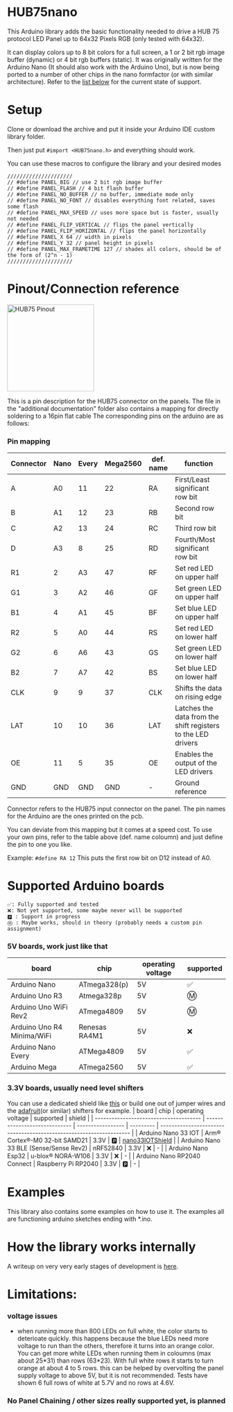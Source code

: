 # HUB75nano
This Arduino library adds the basic functionality needed to drive a HUB 75 protocol LED Panel up to 64x32 Pixels RGB (only tested with 64x32).

It can display colors up to 8 bit colors for a full screen, a 1 or 2 bit rgb image buffer (dynamic) or 4 bit rgb buffers (static). It was originally written for the Arduino Nano (It should also work with the Arduino Uno), but is now being ported to a number of other chips in the nano formfactor (or with similar architecture). Refer to the [list below](#Supported-Arduino-boards) for the current state of support.

# Setup
Clone or download the archive and put it inside your Arduino IDE custom library folder. 

Then just put `#import <HUB75nano.h>` and everything should work.
	
You can use these macros to configure the library and your desired modes
```
/////////////////////
// #define PANEL_BIG // use 2 bit rgb image buffer
// #define PANEL_FLASH // 4 bit flash buffer
// #define PANEL_NO_BUFFER // no buffer, immediate mode only
// #define PANEL_NO_FONT // disables everything font related, saves some flash
// #define PANEL_MAX_SPEED // uses more space but is faster, usually not needed
// #define PANEL_FLIP_VERTICAL // flips the panel vertically
// #define PANEL_FLIP_HORIZONTAL // flips the panel horizontally
// #define PANEL_X 64 // width in pixels
// #define PANEL_Y 32 // panel height in pixels
// #define PANEL_MAX_FRAMETIME 127 // shades all colors, should be of the form of (2^n - 1)
/////////////////////
```

# Pinout/Connection reference
<img src="https://hackster.imgix.net/uploads/image/file/146124/DisplayPinout.jpg?auto=compress%2Cformat&w=740&h=555" alt="HUB75 Pinout" width="200"/>

This is a pin description for the HUB75 connector on the panels. The file in the "additional documentation" folder also contains a mapping for directly soldering to a 16pin flat cable
The corresponding pins on the arduino are as follows:

### Pin mapping

| Connector | Nano | Every | Mega2560 | def. name | function                                                     |
| --------- | ---- | ----- | -------- | --------- | ------------------------------------------------------------ |
| A         | A0   | 11    | 22       | RA        | First/Least significant row bit                              |
| B         | A1   | 12    | 23       | RB        | Second row bit                                               |
| C         | A2   | 13    | 24       | RC        | Third row bit                                                |
| D         | A3   | 8     | 25       | RD        | Fourth/Most significant row bit                              |
| R1        | 2    | A3    | 47       | RF        | Set red LED on upper half                                    |
| G1        | 3    | A2    | 46       | GF        | Set green LED on upper half                                  |
| B1        | 4    | A1    | 45       | BF        | Set blue LED on upper half                                   |
| R2        | 5    | A0    | 44       | RS        | Set red LED on lower half                                    |
| G2        | 6    | A6    | 43       | GS        | Set green LED on lower half                                  |
| B2        | 7    | A7    | 42       | BS        | Set blue LED on lower half                                   |
| CLK       | 9    | 9     | 37       | CLK       | Shifts the data on rising edge                               |
| LAT       | 10   | 10    | 36       | LAT       | Latches the data from the shift registers to the LED drivers |
| OE        | 11   | 5     | 35       | OE        | Enables the output of the LED drivers                        |
| GND       | GND  | GND   | GND      | -         | Ground reference                                             |

Connector refers to the HUB75 input connector on the panel. The pin names for the Arduino are the ones printed on the pcb.

You can deviate from this mapping but it comes at a speed cost. To use your own pins, refer to the table above (def. name coloumn) and just define the pin to one you like. 

Example: `#define RA 12` This puts the first row bit on D12 instead of A0.

# Supported Arduino boards
    ✅: Fully supported and tested  
    ❌: Not yet supported, some maybe never will be supported
    🅿️ : Support in progress 
    Ⓜ️ : Maybe works, should in theory (probably needs a custom pin assignment)

### 5V boards, work just like that
| board                      | chip          | operating voltage | supported |
| -------------------------- | ------------- | ----------------- | --------- |
| Arduino Nano               | ATmega328(p)  | 5V                | ✅         |
| Arduino Uno R3             | Atmega328p    | 5V                | Ⓜ️         |
| Arduino Uno WiFi Rev2      | ATmega4809    | 5V                | Ⓜ️         |
| Arduino Uno R4 Minima/WiFi | Renesas RA4M1 | 5V                | ❌         |
| Arduino Nano Every         | ATMega4809    | 5V                | ✅         |
| Arduino Mega               | ATmega2560    | 5V                | ✅         |


### 3.3V boards, usually need level shifters
You can use a dedicated shield like [this](https://github.com/CamelCaseName/Nano33IOTShield) or build one out of jumper wires and the [adafruit](https://www.adafruit.com/product/1787)(or similar) shifters for example.
| board                                  | chip                          | operating voltage | supported | shield                                                              |
| -------------------------------------- | ----------------------------- | ----------------- | --------- | ------------------------------------------------------------------- |
| Arduino Nano 33 IOT                    | Arm® Cortex®-M0 32-bit SAMD21 | 3.3V              | 🅿️         | [nano33IOTShield](https://github.com/CamelCaseName/Nano33IOTShield) |
| Arduino Nano 33 BLE (Sense/Sense Rev2) | nRF52840                      | 3.3V              | ❌         | -                                                                   |
| Arduino Nano Esp32                     | u-blox® NORA-W106             | 3.3V              | ❌         | -                                                                   |
| Arduino Nano RP2040 Connect            | Raspberry Pi RP2040           | 3.3V              | 🅿️         | -                                                                   |

# Examples
This library also contains some examples on how to use it. The examples all are functioning arduino sketches ending with *.ino. 

# How the library works internally
A writeup on very very early stages of development is [here](https://create.arduino.cc/projecthub/CamelCaseName/running-a-32x64-rgb-led-panel-with-only-an-arduino-nano-c19385).

# Limitations:
### voltage issues
- when running more than 800 LEDs on full white, the color starts to deterioate quickly. this happens because the blue LEDs need more voltage to run than the others, therefore it turns into an orange color. You can get more white LEDs when running them in coloumns (max about 25\*31) than rows (63\*23). With full white rows it starts to turn orange at about 4 to 5 rows. this can be helped by overvolting the panel supply voltage to above 5V, but it is not recommended. Tests have shown 6 full rows of white at 5.7V and no rows at 4.6V. 

### No Panel Chaining / other sizes really supported yet, is planned
